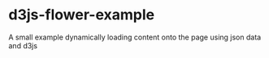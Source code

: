 # d3js-flower-example
A small example dynamically loading content onto the page using json data and d3js
